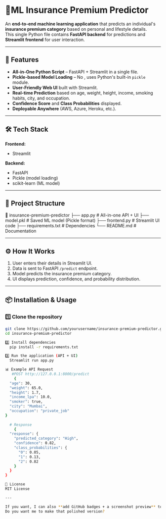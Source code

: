 # 📌ML Insurance Premium  Predictor

An **end-to-end machine learning application** that predicts an individual's **insurance premium category** based on personal and lifestyle details.  
This single Python file contains **FastAPI backend** for predictions and **Streamlit frontend** for user interaction.

---

## 🚀 Features
- **All-in-One Python Script** – FastAPI + Streamlit in a single file.  
- **Pickle-based Model Loading** – No , uses Python's built-in `pickle` module.  
- **User-Friendly Web UI** built with Streamlit.  
- **Real-time Prediction** based on age, weight, height, income, smoking habits, city, and occupation.  
- **Confidence Score** and **Class Probabilities** displayed.  
- **Deployable Anywhere** (AWS, Azure, Heroku, etc.).  

---

## 🛠 Tech Stack
**Frontend:**  
- Streamlit  

**Backend:**  
- FastAPI  
- Pickle (model loading)  
- scikit-learn (ML model)  

---

## 📂 Project Structure

📁 insurance-premium-predictor
├── app.py # All-in-one API + UI
├── model.pkl # Saved ML model (Pickle format)
├── frontend.py # Streamlit UI code
├── requirements.txt # Dependencies
└── README.md # Documentation 


---

## ⚙️ How It Works
1. User enters their details in Streamlit UI.  
2. Data is sent to FastAPI `/predict` endpoint.  
3. Model predicts the insurance premium category.  
4. UI displays prediction, confidence, and probability distribution.  

---

## 📦 Installation & Usage

### 1️⃣ Clone the repository
```bash
git clone https://github.com/yourusername/insurance-premium-predictor.git
cd insurance-premium-predictor

2️⃣ Install dependencies
  pip install -r requirements.txt

3️⃣ Run the application (API + UI)
  Streamlit run app.py

📊 Example API Request
   #POST http://127.0.0.1:8000/predict
    {
  "age": 30,
  "weight": 65.0,
  "height": 1.7,
  "income_lpa": 10.0,
  "smoker": true,
  "city": "Mumbai",
  "occupation": "private_job"
}
   
  # Response 
    {
  "response": {
    "predicted_category": "High",
    "confidence": 0.82,
    "class_probabilities": {
      "0": 0.05,
      "1": 0.13,
      "2": 0.82
    }
  }
}

📜 License
MIT License

---

If you want, I can also **add GitHub badges + a screenshot preview** to make your README look professional and appealing.  
Do you want me to make that polished version?



   


